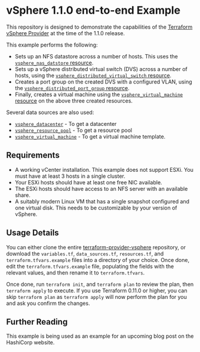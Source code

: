 # vSphere 1.1.0 end-to-end Example

This repository is designed to demonstrate the capabilities of the [Terraform
vSphere Provider][ref-tf-vsphere] at the time of the 1.1.0 release.

[ref-tf-vsphere]: https://www.terraform.io/docs/providers/vsphere/index.html

This example performs the following:

* Sets up an NFS datastore across a number of hosts. This uses the
  [`vsphere_nas_datstore` resource][ref-tf-vsphere-nas-datastore].
* Sets up a vSphere distributed virtual switch (DVS) across a number of hosts,
  using the [`vsphere_distributed_virtual_switch` resource][ref-tf-vsphere-dvs].
* Creates a port group on the created DVS with a configured VLAN, using the
  [`vsphere_distributed_port_group` resource][ref-tf-vsphere-dvportgroup].
* Finally, creates a virtual machine using the [`vsphere_virtual_machine`
  resource][ref-tf-vsphere-virtual-machine] on the above three created
  resources.

[ref-tf-vsphere-nas-datastore]: https://www.terraform.io/docs/providers/vsphere/r/nas_datastore.html
[ref-tf-vsphere-dvs]: https://www.terraform.io/docs/providers/vsphere/r/distributed_virtual_switch.html
[ref-tf-vsphere-dvportgroup]: https://www.terraform.io/docs/providers/vsphere/r/distributed_port_group.html
[ref-tf-vsphere-virtual-machine]: https://www.terraform.io/docs/providers/vsphere/r/virtual_machine.html

Several data sources are also used:

* [`vsphere_datacenter`][ref-tf-vsphere-datacenter] - To get a datacenter
* [`vsphere_resource_pool`][ref-tf-vsphere-resource-pool] - To get a resource
  pool
* [`vsphere_virtual_machine`][ref-tf-vsphere-vm-data-source] - To get a virtual
  machine template.

[ref-tf-vsphere-datacenter]: https://www.terraform.io/docs/providers/vsphere/d/datacenter.html
[ref-tf-vsphere-resource-pool]: https://www.terraform.io/docs/providers/vsphere/d/resource_pool.html
[ref-tf-vsphere-vm-data-source]: https://www.terraform.io/docs/providers/vsphere/d/virtual_machine.html

## Requirements

* A working vCenter installation. This example does not support ESXi. You must
  have at least 3 hosts in a single cluster.
* Your ESXi hosts should have at least one free NIC available.
* The ESXi hosts should have access to an NFS server with an available share.
* A suitably modern Linux VM that has a single snapshot configured and one
  virtual disk. This needs to be customizable by your version of vSphere.

## Usage Details

You can either clone the entire
[terraform-provider-vsphere][ref-tf-vsphere-github] repository, or download the
`variables.tf`, `data_sources.tf`, `resources.tf`, and
`terraform.tfvars.example` files into a directory of your choice. Once done,
edit the `terraform.tfvars.example` file, populating the fields with the
relevant values, and then rename it to `terraform.tfvars`.

[ref-tf-vsphere-github]: https://github.com/terraform-providers/terraform-provider-vsphere

Once done, run `terraform init`, and `terraform plan` to review the plan, then
`terraform apply` to execute. If you use Terraform 0.11.0 or higher, you can
skip `terraform plan` as `terraform apply` will now perform the plan for you and
ask you confirm the changes.

## Further Reading

This example is being used as an example for an upcoming blog post on the
HashiCorp website.
